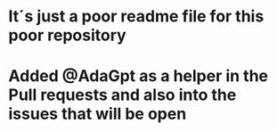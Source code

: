 # It´s just a poor readme file for this poor repository

# Added @AdaGpt as a helper in the Pull requests and also into the issues that will be open

